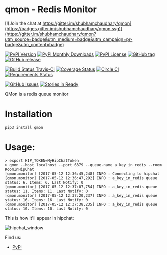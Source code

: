 qmon - Redis Monitor
====================

[![Join the chat at https://gitter.im/shubhamchaudhary/qmon](https://badges.gitter.im/shubhamchaudhary/qmon.svg)](https://gitter.im/shubhamchaudhary/qmon?utm_source=badge&utm_medium=badge&utm_campaign=pr-badge&utm_content=badge)

[![PyPI Version](https://img.shields.io/pypi/v/qmon.svg)](https://pypi.python.org/pypi/qmon) [![PyPI Monthly Downloads](https://img.shields.io/pypi/dm/qmon.svg)](https://pypi.python.org/pypi/qmon) [![PyPI License](https://img.shields.io/pypi/l/qmon.svg)](https://pypi.python.org/pypi/qmon) [![GitHub tag](https://img.shields.io/github/tag/shubhamchaudhary/qmon.svg)](https://github.com/shubhamchaudhary/qmon/releases) [![GitHub release](https://img.shields.io/github/release/shubhamchaudhary/qmon.svg)](https://github.com/shubhamchaudhary/qmon/releases/latest)

[![Build Status Travis-CI](https://travis-ci.org/shubhamchaudhary/qmon.svg)](https://travis-ci.org/shubhamchaudhary/qmon) [![Coverage Status](https://coveralls.io/repos/shubhamchaudhary/qmon/badge.svg?branch=master)](https://coveralls.io/r/shubhamchaudhary/qmon?branch=master) [![Circle CI](https://circleci.com/gh/shubhamchaudhary/qmon.svg?style=svg)](https://circleci.com/gh/shubhamchaudhary/qmon) [![Requirements Status](https://requires.io/github/shubhamchaudhary/qmon/requirements.svg?branch=master)](https://requires.io/github/shubhamchaudhary/qmon/requirements/?branch=master)

[![GitHub issues](https://img.shields.io/github/issues/shubhamchaudhary/qmon.svg?style=plastic)](https://github.com/shubhamchaudhary/qmon/issues) [![Stories in Ready](https://badge.waffle.io/shubhamchaudhary/qmon.png?label=ready&title=Ready)](https://waffle.io/shubhamchaudhary/qmon)

QMon is a redis queue monitor 

# Installation
```shell
pip3 install qmon
```


# Usage:

```shell
> export HIP_TOKEN=MyHipChatToken
> qmon --host localhost --port 6379 --queue-name a_key_in_redis --room RoomInHipChat
[qmon.monitor] [2017-05-12 12:36:45,248] INFO : Connecting to hipchat
[qmon.monitor] [2017-05-12 12:36:47,292] INFO : a_key_in_redis queue status: 6. Items: 6. Last Notify: 0
[qmon.monitor] [2017-05-12 12:37:07,754] INFO : a_key_in_redis queue status: 11. Items: 11. Last Notify: 0
[qmon.monitor] [2017-05-12 12:37:20,237] INFO : a_key_in_redis queue status: 16. Items: 16. Last Notify: 0
[qmon.monitor] [2017-05-12 12:37:38,235] INFO : a_key_in_redis queue status: 10. Items: 10. Last Notify: 0
```

This is how it'll appear in hipchat:  

![hipchat_window](http://i.imgur.com/G1vnPUm.png)


Find us:

  * [PyPi](https://pypi.python.org/pypi/qmon)   
